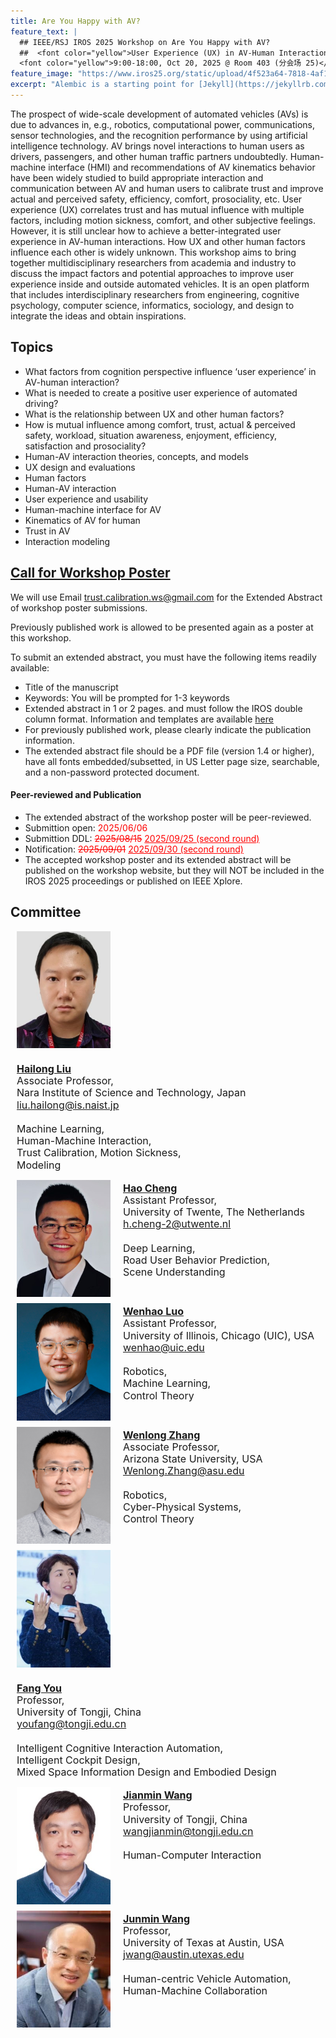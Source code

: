 ```yaml
---
title: Are You Happy with AV?
feature_text: |
  ## IEEE/RSJ IROS 2025 Workshop on Are You Happy with AV?
  ##  <font color="yellow">User Experience (UX) in AV-Human Interaction</font> 
  <font color="yellow">9:00-18:00, Oct 20, 2025 @ Room 403 (分会场 25)</font> 
feature_image: "https://www.iros25.org/static/upload/4f523a64-7818-4af1-8289-9a68ec473b14.png"
excerpt: "Alembic is a starting point for [Jekyll](https://jekyllrb.com/) projects. Rather than starting from scratch, this boilerplate is designed to get the ball rolling immediately. Install it, configure it, tweak it, push it."
---
```


The prospect of wide-scale development of automated vehicles (AVs) is due to advances in, e.g., robotics, computational power, communications, sensor technologies, and the recognition performance by using artificial intelligence technology. AV brings novel interactions to human users as drivers, passengers, and other human traffic partners undoubtedly. Human-machine interface (HMI) and recommendations of AV kinematics behavior have been widely studied to build appropriate interaction and communication between AV and human users to calibrate trust and improve actual and perceived safety,  efficiency, comfort, prosociality, etc. User experience (UX) correlates trust and has mutual influence with multiple factors, including motion sickness, comfort, and other subjective feelings. However, it is still unclear how to achieve a better-integrated user experience in AV-human interactions. How UX and other human factors influence each other is widely unknown. This workshop aims to bring together multidisciplinary researchers from academia and industry to discuss the impact factors and potential approaches to improve user experience inside and outside automated vehicles. It is an open platform that includes interdisciplinary researchers from engineering, cognitive psychology, computer science, informatics, sociology, and design to integrate the ideas and obtain inspirations.


## Topics

- What factors from cognition perspective influence ‘user experience’ in AV-human interaction? 
- What is needed to create a positive user experience of automated driving?
- What is the relationship between UX and other human factors?
- How is mutual influence among comfort, trust, actual & perceived safety, workload, situation awareness, enjoyment, efficiency, satisfaction  and prosociality?
- Human-AV interaction theories, concepts, and models
- UX design and evaluations
- Human factors
- Human-AV interaction
- User experience and usability
- Human-machine interface for AV
- Kinematics of AV for human
- Trust in AV
- Interaction modeling


## <a href="/assets/files/Call_for_Poster_20250619.pdf" target="_blank"> Call for Workshop Poster</a>

<p>We will use Email <a href="mailto:trust.calibration.ws@gmail.com">trust.calibration.ws@gmail.com</a> for the Extended Abstract of workshop poster submissions. </p>
<p>Previously published work is allowed to be presented again as a poster at this workshop.</p> 
<p>To submit an extended abstract, you must have the following items readily available:</p>

- Title of the manuscript
- Keywords: You will be prompted for 1-3 keywords
- Extended abstract in 1 or 2 pages. and must follow the IROS double column format. Information and templates are available [here](http://ras.papercept.net/conferences/support/support.php)
- For previously published work, please clearly indicate the publication information.
- The extended abstract file should be a PDF file (version 1.4 or higher), have all fonts embedded/subsetted, in US Letter page size, searchable, and a non-password protected document.

#### Peer-reviewed and Publication
- The extended abstract of the workshop poster will be peer-reviewed.
- Submittion open: <font color="red">2025/06/06</font>
- Submittion DDL: <font color="red"><del>2025/08/15</del> <ins>2025/09/25 (second round) </ins></font>
- Notification:  <font color="red"><del>2025/09/01</del> <ins>2025/09/30 (second round) </ins></font>
- The accepted workshop poster and its extended abstract will be published on the workshop website, but they will NOT be included in the IROS 2025 proceedings or published on IEEE Xplore. 

## Committee
<div style="display: flex; align-items: flex-start; margin: 10px;gap: 20px; flex-wrap: wrap;">
<img src="/assets/committee/Hailong liu.jpg" alt="Hailong Liu" style="width: 150px; height: auto; object-fit: cover; display: block;">
    <p style="font-size: 16px; text-align: left; line-height: 1.2; margin: 4px 0; word-wrap: break-word;"><a href="https://www.researchgate.net/profile/Hailong_Liu9"><strong>Hailong Liu</strong></a><br> Associate Professor,<br> Nara Institute of Science and Technology, Japan<br>
      <a href="mailto:liu.hailong@is.naist.jp">liu.hailong@is.naist.jp</a><br>
    <br>
     Machine Learning,<br> Human-Machine Interaction,<br> Trust Calibration, Motion Sickness,<br> Modeling</p>
</div>

<div style="display: flex; align-items: flex-start; margin: 10px; gap: 20px; flex-wrap: wrap;">
    <img src="/assets/committee/Hao Cheng.jpg" alt="Hao Cheng" style="width: 150px; height: auto; object-fit: cover; display: block;">
    <p style="font-size: 16px; text-align: left; line-height: 1.2; margin: 4px 0; word-wrap: break-word;"><a href="https://sites.google.com/view/hao-cheng/home"><strong>Hao Cheng</strong></a><br> Assistant Professor,<br> University of Twente, The Netherlands<br>
      <a href="mailto:h.cheng-2@utwente.nl">h.cheng-2@utwente.nl</a><br>
      <br>
     Deep Learning,<br> Road User Behavior Prediction,<br> Scene Understanding</p>
  </div>

<div style="display: flex; align-items: flex-start; margin: 10px; gap: 20px; flex-wrap: wrap;">
    <img src="/assets/committee/Wenhao Luo.png" alt="Wenhao Luo" style="width: 150px; height: auto; object-fit: cover; display: block;">
    <p style="font-size: 16px; text-align: left; line-height: 1.2; margin: 4px 0; word-wrap: break-word;"><a href="https://www.cs.uic.edu/~wenhao/"><strong>Wenhao Luo</strong></a><br> Assistant Professor,<br> University of Illinois, Chicago (UIC), USA<br>
      <a href="mailto:wenhao@uic.edu">wenhao@uic.edu</a><br>
      <br>
    Robotics,<br> Machine Learning,<br> Control Theory</p>
  </div>

  <div style="display: flex; align-items: flex-start; margin: 10px; gap: 20px; flex-wrap: wrap;">
    <img src="/assets/committee/Wenlong Zhang.png" alt="Wenlong Zhang" style="width: 150px; height: auto; object-fit: cover; display: block;">
    <p style="font-size: 16px; text-align: left; line-height: 1.2; margin: 4px 0; word-wrap: break-word;"><a href="https://home.riselab.info/team/"><strong>Wenlong Zhang</strong></a><br> Associate Professor,<br> Arizona State University, USA<br>
      <a href="mailto:Wenlong.Zhang@asu.edu">Wenlong.Zhang@asu.edu</a><br>
      <br>
     Robotics,<br> Cyber-Physical Systems,<br> Control Theory</p>
  </div>

  <div style="display: flex; align-items: flex-start; margin: 10px; gap: 20px; flex-wrap: wrap;">
    <img src="/assets/committee/Fang You.jpg" alt="Fang You" style="width: 150px; height: auto; object-fit: cover;display: block;">
    <p style="font-size: 16px; text-align: left; line-height: 1.2; margin: 4px 0; word-wrap: break-word;"><a href="https://tjdi.tongji.edu.cn/TeacherDetail.do?id=4236&lang=en"><strong>Fang You</strong></a><br> Professor,<br> University of Tongji, China<br>
      <a href="mailto:youfang@tongji.edu.cn">youfang@tongji.edu.cn</a><br>
      <br>
     Intelligent Cognitive Interaction Automation,<br> Intelligent Cockpit Design,<br> Mixed Space Information Design and Embodied Design</p>
  </div>

  <div style="display: flex; align-items: flex-start; margin: 10px; gap: 20px; flex-wrap: wrap;">
    <img src="/assets/committee/Jianmin Wang.jpg" alt="Jianmin Wang" style="width: 150px; height: auto; object-fit: cover;display: block;">
    <p style="font-size: 16px; text-align: left; line-height: 1.2; margin: 4px 0; word-wrap: break-word;"><a href="https://am.tongji.edu.cn/info/1397/1842.htm"><strong>Jianmin Wang</strong></a><br> Professor,<br> University of Tongji, China<br>
      <a href="mailto:wangjianmin@tongji.edu.cn">wangjianmin@tongji.edu.cn</a><br>
      <br>
    Human-Computer Interaction</p>
  </div>

 <div style="display: flex; align-items: flex-start; margin: 10px; gap: 20px; flex-wrap: wrap;">
    <img src="/assets/committee/Junmin Wang.jpg" alt="Junmin Wang" style="width: 150px; height: auto; object-fit: cover;display: block;">
    <p style="font-size: 16px; text-align: left; line-height: 1.2; margin: 4px 0; word-wrap: break-word;"><a href="https://sites.utexas.edu/jwang/"><strong>Junmin Wang</strong></a><br> Professor,<br> University of Texas at Austin, USA<br>
      <a href="mailto:jwang@austin.utexas.edu">jwang@austin.utexas.edu</a><br>
      <br>
     Human-centric Vehicle Automation,<br> Human-Machine Collaboration</p>
  </div>

